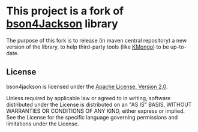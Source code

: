 # This project is a fork of [bson4Jackson](https://github.com/michel-kraemer/bson4jackson) library
 
The purpose of this fork is to release (in maven central repository) a new version of the library,
to help third-party tools (like [KMongo](https://github.com/Litote/kmongo))
to be up-to-date.   

## License

bson4jackson is licensed under the
[Apache License, Version 2.0](http://www.apache.org/licenses/LICENSE-2.0).

Unless required by applicable law or agreed to in writing, software
distributed under the License is distributed on an "AS IS" BASIS,
WITHOUT WARRANTIES OR CONDITIONS OF ANY KIND, either express or implied.
See the License for the specific language governing permissions and
limitations under the License.
